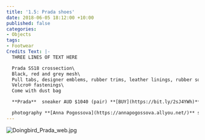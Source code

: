 ```yaml
---
title: '1.5: Prada shoes'
date: 2018-06-05 18:12:00 +10:00
published: false
categories:
- Objects
tags:
- Footwear
Credits Text: |-
  THREE LINES OF TEXT HERE

  Prada SS18 crossection\
  Black, red and grey mesh\
  Pull tabs, designer emblems, rubber trims, leather linings, rubber soles\
  Velcro® fastenings\
  Come with dust bag

  **Prada**  sneaker AUD $1040 (pair) **[BUY](https://bit.ly/2sJ4YWh)**

  photography **[Anna Pogossova](https://annapogossova.allyou.net/)** styling **[Miguel Urbina Tan](https://www.instagram.com/miguelurbinatan)**
---
```


![Doingbird_Prada_web.jpg](/uploads/Doingbird_Prada_web.jpg)